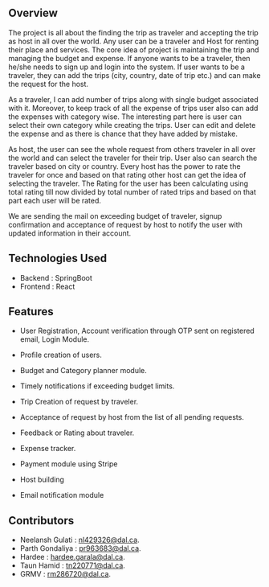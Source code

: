 ## Overview

The project is all about the finding the trip as traveler and accepting the trip as host
in all over the world. Any user can be a traveler and Host for renting their place
and services. The core idea of project is maintaining the trip and managing the
budget and expense. If anyone wants to be a traveler, then he/she needs to sign up
and login into the system. If user wants to be a traveler, they can add the trips (city,
country, date of trip etc.) and can make the request for the host.

As a traveler, I can add number of trips along with single budget associated with it.
Moreover, to keep track of all the expense of trips user also can add the expenses
with category wise. The interesting part here is user can select their own category
while creating the trips. User can edit and delete the expense and as there is chance
that they have added by mistake.

As host, the user can see the whole request from others traveler in all over the
world and can select the traveler for their trip. User also can search the traveler
based on city or country. Every host has the power to rate the traveler for once and
based on that rating other host can get the idea of selecting the traveler. The Rating
for the user has been calculating using total rating till now divided by total number
of rated trips and based on that part each user will be rated.

We are sending the mail on exceeding budget of traveler, signup confirmation and
acceptance of request by host to notify the user with updated information in their
account.

## Technologies Used

- Backend : SpringBoot
- Frontend : React

## Features

- User Registration, Account verification through OTP sent on registered email, Login Module.

- Profile creation of users.

- Budget and Category planner module.

- Timely notifications if exceeding budget limits.

- Trip Creation of request by traveler. 

- Acceptance of request by host from the list of all pending requests. 

- Feedback or Rating about traveler.

- Expense tracker.

- Payment module using Stripe

- Host building

- Email notification module

## Contributors
- Neelansh Gulati : nl429326@dal.ca.
- Parth Gondaliya : pr963683@dal.ca.
- Hardee : hardee.garala@dal.ca.
- Taun Hamid : tn220771@dal.ca.
- GRMV : rm286720@dal.ca.
